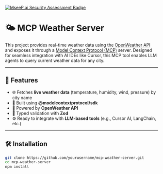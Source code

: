 [![MseeP.ai Security Assessment Badge](https://mseep.net/pr/harshildoshi153-mcp-weather-server-badge.png)](https://mseep.ai/app/harshildoshi153-mcp-weather-server)

# 🌤️ MCP Weather Server

This project provides real-time weather data using the [OpenWeather API](https://openweathermap.org/) and exposes it through a [Model Context Protocol (MCP)](https://github.com/modelcontext/protocol) server. Designed for seamless integration with AI IDEs like Cursor, this MCP tool enables LLM agents to query current weather data for any city.

---

## 🚀 Features

- 🌐 Fetches **live weather data** (temperature, humidity, wind, pressure) by city name
- 🔌 Built using **@modelcontextprotocol/sdk**
- 📡 Powered by **OpenWeather API**
- 🧪 Typed validation with **Zod**
- ⚙️ Ready to integrate with **LLM-based tools** (e.g., Cursor AI, LangChain, etc.)

---

## 🛠️ Installation

```bash
git clone https://github.com/yourusername/mcp-weather-server.git
cd mcp-weather-server
npm install
